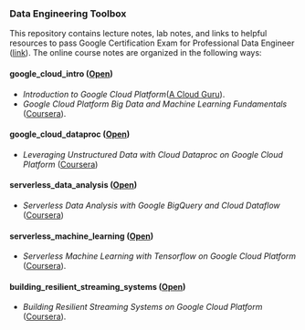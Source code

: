 ### Data Engineering Toolbox
This repository contains lecture notes, lab notes, and links to helpful resources to pass Google Certification Exam for Professional Data Engineer ([link](https://cloud.google.com/certification/data-engineer)). The online course notes are organized in the following ways:

#### google_cloud_intro ([Open](google_cloud_intro))
* *Introduction to Google Cloud Platform*([A Cloud Guru](https://acloud.guru/learn/gcp-101)).
* *Google Cloud Platform Big Data and Machine Learning Fundamentals* ([Coursera](https://www.coursera.org/learn/gcp-big-data-ml-fundamentals)).

#### google_cloud_dataproc ([Open](google_cloud_dataproc))
* *Leveraging Unstructured Data with Cloud Dataproc on Google Cloud Platform* ([Coursera](https://www.coursera.org/learn/leveraging-unstructured-data-dataproc-gcp/home/welcome))

#### serverless_data_analysis ([Open](serverless_data_analysis))
* *Serverless Data Analysis with Google BigQuery and Cloud Dataflow* ([Coursera](https://www.coursera.org/learn/serverless-data-analysis-bigquery-cloud-dataflow-gcp/home/welcome))

#### serverless_machine_learning ([Open](serverless_machine_learning))
* *Serverless Machine Learning with Tensorflow on Google Cloud Platform* ([Coursera](https://www.coursera.org/learn/serverless-machine-learning-gcp/lecture/zhFVo/optimization)).

#### building_resilient_streaming_systems ([Open](building_resilient_streaming_systems))
* *Building Resilient Streaming Systems on Google Cloud Platform* ([Coursera](https://www.coursera.org/learn/building-resilient-streaming-systems-gcp/home/welcome)).
